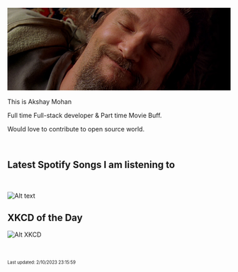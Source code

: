 [![Akshay's GitHub Banner](./assets/bigLebowski.jpg)](https://github.com/AkshayHere)

This is Akshay Mohan

Full time Full-stack developer & Part time Movie Buff.

Would love to contribute to open source world.

<!-- ## &#x1f4c8; GitHub Stats

<br>
<a href="https://github.com/akshayhere">
  <img align="center" style="margin:0.5rem" src="https://dudes-abides-this-github-stats.vercel.app/api/top-langs/?username=akshayhere&layout=compact&hide=html,css&disable_animations=true&theme=cobalt&card_width=410px" alt="Akshay's GitHub Stats" />
</a> -->

<br>

## Latest Spotify Songs I am listening to

<br>

![Alt text](https://spotify-recently-played-readme.vercel.app/api?user=akshay_here&unique={true|1|on|yes})

## XKCD of the Day

![Alt XKCD](https://imgs.xkcd.com/comics/find_you.jpg)


<!-- ## 📣 Random Quote from characters of the Office TV Series (US version)

> {office_quote}
>
> <p>{office_character}</p>

_Quote requested from [The Office API](https://www.officeapi.dev/)_ -->

<br>

<sub><sup>Last updated: 2/10/2023 23:15:59</sup></sub>
